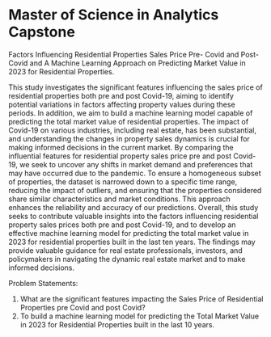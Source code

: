 # Master of Science in Analytics Capstone
Factors Influencing Residential Properties Sales Price Pre- Covid and Post-Covid and A Machine Learning Approach on Predicting Market Value in 2023 for Residential Properties.

This study investigates the significant features influencing the sales price of residential properties both pre and post Covid-19, aiming to identify potential variations in factors affecting property values during these periods. In addition, we aim to build a machine learning model capable of predicting the total market value of residential properties.
The impact of Covid-19 on various industries, including real estate, has been substantial, and understanding the changes in property sales dynamics is crucial for making informed decisions in the current market. By comparing the influential features for residential property sales price pre and post Covid-19, we seek to uncover any shifts in market demand and preferences that may have occurred due to the pandemic.
To ensure a homogeneous subset of properties, the dataset is narrowed down to a specific time range, reducing the impact of outliers, and ensuring that the properties considered share similar characteristics and market conditions. This approach enhances the reliability and accuracy of our predictions.
Overall, this study seeks to contribute valuable insights into the factors influencing residential property sales prices both pre and post Covid-19, and to develop an effective machine learning model for predicting the total market value in 2023 for residential properties built in the last ten years. The findings may provide valuable guidance for real estate professionals, investors, and policymakers in navigating the dynamic real estate market and to make informed decisions.

Problem Statements:
1)	What are the significant features impacting the Sales Price of Residential Properties pre Covid and post Covid?
2)	To build a machine learning model for predicting the Total Market Value in 2023 for Residential Properties built in the last 10 years.


